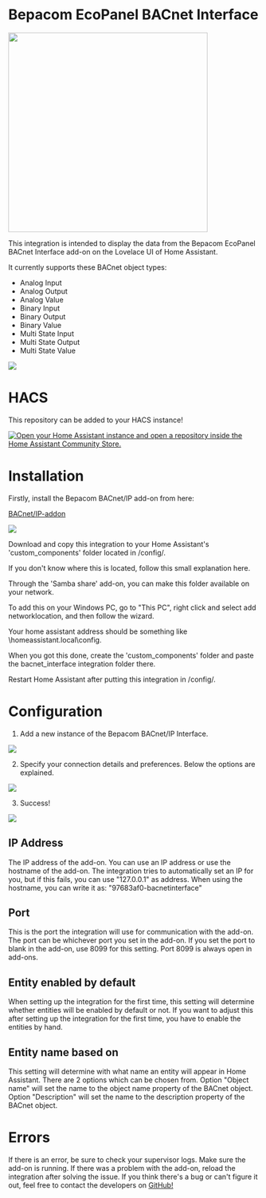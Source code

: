 # Bepacom EcoPanel BACnet Interface

<img src="images/logo.png" height=400/>

This integration is intended to display the data from the Bepacom EcoPanel BACnet Interface add-on on the Lovelace UI of Home Assistant.

It currently supports these BACnet object types:

- Analog Input
- Analog Output
- Analog Value
- Binary Input
- Binary Output
- Binary Value
- Multi State Input
- Multi State Output
- Multi State Value

<img src="images/integrationadded.png"/>


# HACS

This repository can be added to your HACS instance!

[![Open your Home Assistant instance and open a repository inside the Home Assistant Community Store.](https://my.home-assistant.io/badges/hacs_repository.svg)](https://my.home-assistant.io/redirect/hacs_repository/?owner=mateusz-lichota&repository=Bepacom-BACnet-IP-Integration&category=Integration)


# Installation

Firstly, install the Bepacom BACnet/IP add-on from here: 

[BACnet/IP-addon](https://github.com/Bepacom-Raalte/bepacom-HA-Addons/tree/main/bacnetinterface)

<img src="images/addon.png"/>

Download and copy this integration to your Home Assistant's 'custom_components' folder located in /config/.

If you don't know where this is located, follow this small explanation here. 

Through the 'Samba share' add-on, you can make this folder available on your network.

To add this on your Windows PC, go to "This PC", right click and select add networklocation, and then follow the wizard. 

Your home assistant address should be something like \\homeassistant.local\config.

When you got this done, create the 'custom_components' folder and paste the bacnet_interface integration folder there.

Restart Home Assistant after putting this integration in /config/.


# Configuration

1. Add a new instance of the Bepacom BACnet/IP Interface.

<img src="images/integration.png"/>

2. Specify your connection details and preferences. Below the options are explained.

<img src="images/setup.png"/>

3. Success!

<img src="images/success.png"/>

## IP Address

The IP address of the add-on. You can use an IP address or use the hostname of the add-on.
The integration tries to automatically set an IP for you, but if this fails, you can use "127.0.0.1" as address.
When using the hostname, you can write it as: "97683af0-bacnetinterface"

## Port

This is the port the integration will use for communication with the add-on.
The port can be whichever port you set in the add-on. If you set the port to blank in the add-on, use 8099 for this setting.
Port 8099 is always open in add-ons.

## Entity enabled by default

When setting up the integration for the first time, this setting will determine whether entities will be enabled by default or not.
If you want to adjust this after setting up the integration for the first time, you have to enable the entities by hand.

## Entity name based on

This setting will determine with what name an entity will appear in Home Assistant. There are 2 options which can be chosen from.
Option "Object name" will set the name to the object name property of the BACnet object.
Option "Description" will set the name to the description property of the BACnet object.


# Errors

If there is an error, be sure to check your supervisor logs.
Make sure the add-on is running. If there was a problem with the add-on, reload the integration after solving the issue.
If you think there's a bug or can't figure it out, feel free to contact the developers on [GitHub!](https://github.com/Bepacom-Raalte/bepacom-custom_components)


